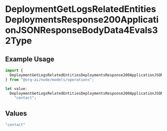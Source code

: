 # DeploymentGetLogsRelatedEntitiesDeploymentsResponse200ApplicationJSONResponseBodyData4Evals32Type

## Example Usage

```typescript
import {
  DeploymentGetLogsRelatedEntitiesDeploymentsResponse200ApplicationJSONResponseBodyData4Evals32Type,
} from "@orq-ai/node/models/operations";

let value:
  DeploymentGetLogsRelatedEntitiesDeploymentsResponse200ApplicationJSONResponseBodyData4Evals32Type =
    "contact";
```

## Values

```typescript
"contact"
```